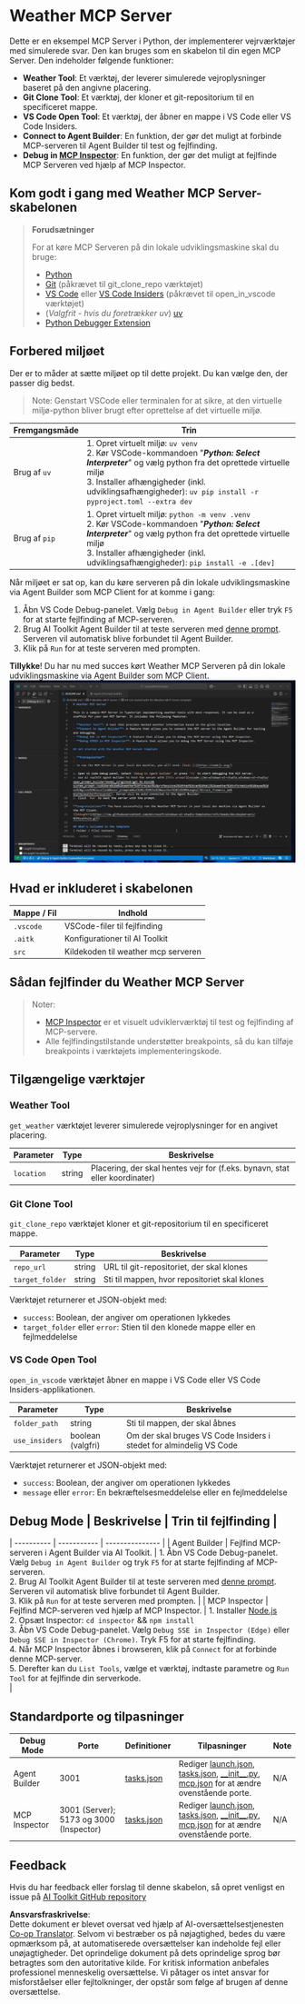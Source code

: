 <!--
CO_OP_TRANSLATOR_METADATA:
{
  "original_hash": "a3f252a62f059360855de5331a575898",
  "translation_date": "2025-07-14T08:59:03+00:00",
  "source_file": "10-StreamliningAIWorkflowsBuildingAnMCPServerWithAIToolkit/lab4/code/github_mcp_server/README.md",
  "language_code": "da"
}
-->
# Weather MCP Server

Dette er en eksempel MCP Server i Python, der implementerer vejrværktøjer med simulerede svar. Den kan bruges som en skabelon til din egen MCP Server. Den indeholder følgende funktioner:

- **Weather Tool**: Et værktøj, der leverer simulerede vejroplysninger baseret på den angivne placering.
- **Git Clone Tool**: Et værktøj, der kloner et git-repositorium til en specificeret mappe.
- **VS Code Open Tool**: Et værktøj, der åbner en mappe i VS Code eller VS Code Insiders.
- **Connect to Agent Builder**: En funktion, der gør det muligt at forbinde MCP-serveren til Agent Builder til test og fejlfinding.
- **Debug in [MCP Inspector](https://github.com/modelcontextprotocol/inspector)**: En funktion, der gør det muligt at fejlfinde MCP Serveren ved hjælp af MCP Inspector.

## Kom godt i gang med Weather MCP Server-skabelonen

> **Forudsætninger**
>
> For at køre MCP Serveren på din lokale udviklingsmaskine skal du bruge:
>
> - [Python](https://www.python.org/)
> - [Git](https://git-scm.com/) (påkrævet til git_clone_repo værktøjet)
> - [VS Code](https://code.visualstudio.com/) eller [VS Code Insiders](https://code.visualstudio.com/insiders/) (påkrævet til open_in_vscode værktøjet)
> - (*Valgfrit - hvis du foretrækker uv*) [uv](https://github.com/astral-sh/uv)
> - [Python Debugger Extension](https://marketplace.visualstudio.com/items?itemName=ms-python.debugpy)

## Forbered miljøet

Der er to måder at sætte miljøet op til dette projekt. Du kan vælge den, der passer dig bedst.

> Note: Genstart VSCode eller terminalen for at sikre, at den virtuelle miljø-python bliver brugt efter oprettelse af det virtuelle miljø.

| Fremgangsmåde | Trin |
| -------- | ----- |
| Brug af `uv` | 1. Opret virtuelt miljø: `uv venv` <br>2. Kør VSCode-kommandoen "***Python: Select Interpreter***" og vælg python fra det oprettede virtuelle miljø <br>3. Installer afhængigheder (inkl. udviklingsafhængigheder): `uv pip install -r pyproject.toml --extra dev` |
| Brug af `pip` | 1. Opret virtuelt miljø: `python -m venv .venv` <br>2. Kør VSCode-kommandoen "***Python: Select Interpreter***" og vælg python fra det oprettede virtuelle miljø<br>3. Installer afhængigheder (inkl. udviklingsafhængigheder): `pip install -e .[dev]` |

Når miljøet er sat op, kan du køre serveren på din lokale udviklingsmaskine via Agent Builder som MCP Client for at komme i gang:
1. Åbn VS Code Debug-panelet. Vælg `Debug in Agent Builder` eller tryk `F5` for at starte fejlfinding af MCP-serveren.
2. Brug AI Toolkit Agent Builder til at teste serveren med [denne prompt](../../../../../../../../../../open_prompt_builder). Serveren vil automatisk blive forbundet til Agent Builder.
3. Klik på `Run` for at teste serveren med prompten.

**Tillykke**! Du har nu med succes kørt Weather MCP Serveren på din lokale udviklingsmaskine via Agent Builder som MCP Client.  
![DebugMCP](https://raw.githubusercontent.com/microsoft/windows-ai-studio-templates/refs/heads/dev/mcpServers/mcp_debug.gif)

## Hvad er inkluderet i skabelonen

| Mappe / Fil | Indhold                                     |
| ------------ | -------------------------------------------- |
| `.vscode`    | VSCode-filer til fejlfinding                 |
| `.aitk`      | Konfigurationer til AI Toolkit                |
| `src`        | Kildekoden til weather mcp serveren           |

## Sådan fejlfinder du Weather MCP Server

> Noter:
> - [MCP Inspector](https://github.com/modelcontextprotocol/inspector) er et visuelt udviklerværktøj til test og fejlfinding af MCP-servere.
> - Alle fejlfindingstilstande understøtter breakpoints, så du kan tilføje breakpoints i værktøjets implementeringskode.

## Tilgængelige værktøjer

### Weather Tool
`get_weather` værktøjet leverer simulerede vejroplysninger for en angivet placering.

| Parameter | Type | Beskrivelse |
| --------- | ---- | ----------- |
| `location` | string | Placering, der skal hentes vejr for (f.eks. bynavn, stat eller koordinater) |

### Git Clone Tool
`git_clone_repo` værktøjet kloner et git-repositorium til en specificeret mappe.

| Parameter | Type | Beskrivelse |
| --------- | ---- | ----------- |
| `repo_url` | string | URL til git-repositoriet, der skal klones |
| `target_folder` | string | Sti til mappen, hvor repositoriet skal klones |

Værktøjet returnerer et JSON-objekt med:
- `success`: Boolean, der angiver om operationen lykkedes
- `target_folder` eller `error`: Stien til den klonede mappe eller en fejlmeddelelse

### VS Code Open Tool
`open_in_vscode` værktøjet åbner en mappe i VS Code eller VS Code Insiders-applikationen.

| Parameter | Type | Beskrivelse |
| --------- | ---- | ----------- |
| `folder_path` | string | Sti til mappen, der skal åbnes |
| `use_insiders` | boolean (valgfri) | Om der skal bruges VS Code Insiders i stedet for almindelig VS Code |

Værktøjet returnerer et JSON-objekt med:
- `success`: Boolean, der angiver om operationen lykkedes
- `message` eller `error`: En bekræftelsesmeddelelse eller en fejlmeddelelse

## Debug Mode | Beskrivelse | Trin til fejlfinding |
| ---------- | ----------- | --------------- |
| Agent Builder | Fejlfind MCP-serveren i Agent Builder via AI Toolkit. | 1. Åbn VS Code Debug-panelet. Vælg `Debug in Agent Builder` og tryk `F5` for at starte fejlfinding af MCP-serveren.<br>2. Brug AI Toolkit Agent Builder til at teste serveren med [denne prompt](../../../../../../../../../../open_prompt_builder). Serveren vil automatisk blive forbundet til Agent Builder.<br>3. Klik på `Run` for at teste serveren med prompten. |
| MCP Inspector | Fejlfind MCP-serveren ved hjælp af MCP Inspector. | 1. Installer [Node.js](https://nodejs.org/)<br> 2. Opsæt Inspector: `cd inspector` && `npm install` <br> 3. Åbn VS Code Debug-panelet. Vælg `Debug SSE in Inspector (Edge)` eller `Debug SSE in Inspector (Chrome)`. Tryk F5 for at starte fejlfinding.<br> 4. Når MCP Inspector åbnes i browseren, klik på `Connect` for at forbinde denne MCP-server.<br> 5. Derefter kan du `List Tools`, vælge et værktøj, indtaste parametre og `Run Tool` for at fejlfinde din serverkode.<br> |

## Standardporte og tilpasninger

| Debug Mode | Porte | Definitioner | Tilpasninger | Note |
| ---------- | ----- | ------------ | -------------- |-------------- |
| Agent Builder | 3001 | [tasks.json](../../../../../../10-StreamliningAIWorkflowsBuildingAnMCPServerWithAIToolkit/lab4/code/github_mcp_server/.vscode/tasks.json) | Rediger [launch.json](../../../../../../10-StreamliningAIWorkflowsBuildingAnMCPServerWithAIToolkit/lab4/code/github_mcp_server/.vscode/launch.json), [tasks.json](../../../../../../10-StreamliningAIWorkflowsBuildingAnMCPServerWithAIToolkit/lab4/code/github_mcp_server/.vscode/tasks.json), [\_\_init\_\_.py](../../../../../../10-StreamliningAIWorkflowsBuildingAnMCPServerWithAIToolkit/lab4/code/github_mcp_server/src/__init__.py), [mcp.json](../../../../../../10-StreamliningAIWorkflowsBuildingAnMCPServerWithAIToolkit/lab4/code/github_mcp_server/.aitk/mcp.json) for at ændre ovenstående porte. | N/A |
| MCP Inspector | 3001 (Server); 5173 og 3000 (Inspector) | [tasks.json](../../../../../../10-StreamliningAIWorkflowsBuildingAnMCPServerWithAIToolkit/lab4/code/github_mcp_server/.vscode/tasks.json) | Rediger [launch.json](../../../../../../10-StreamliningAIWorkflowsBuildingAnMCPServerWithAIToolkit/lab4/code/github_mcp_server/.vscode/launch.json), [tasks.json](../../../../../../10-StreamliningAIWorkflowsBuildingAnMCPServerWithAIToolkit/lab4/code/github_mcp_server/.vscode/tasks.json), [\_\_init\_\_.py](../../../../../../10-StreamliningAIWorkflowsBuildingAnMCPServerWithAIToolkit/lab4/code/github_mcp_server/src/__init__.py), [mcp.json](../../../../../../10-StreamliningAIWorkflowsBuildingAnMCPServerWithAIToolkit/lab4/code/github_mcp_server/.aitk/mcp.json) for at ændre ovenstående porte.| N/A |

## Feedback

Hvis du har feedback eller forslag til denne skabelon, så opret venligst en issue på [AI Toolkit GitHub repository](https://github.com/microsoft/vscode-ai-toolkit/issues)

**Ansvarsfraskrivelse**:  
Dette dokument er blevet oversat ved hjælp af AI-oversættelsestjenesten [Co-op Translator](https://github.com/Azure/co-op-translator). Selvom vi bestræber os på nøjagtighed, bedes du være opmærksom på, at automatiserede oversættelser kan indeholde fejl eller unøjagtigheder. Det oprindelige dokument på dets oprindelige sprog bør betragtes som den autoritative kilde. For kritisk information anbefales professionel menneskelig oversættelse. Vi påtager os intet ansvar for misforståelser eller fejltolkninger, der opstår som følge af brugen af denne oversættelse.